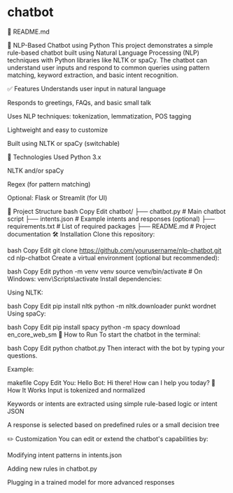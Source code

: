 # chatbot
📄 README.md

🤖 NLP-Based Chatbot using Python
This project demonstrates a simple rule-based chatbot built using Natural Language Processing (NLP) techniques with Python libraries like NLTK or spaCy. The chatbot can understand user inputs and respond to common queries using pattern matching, keyword extraction, and basic intent recognition.

✅ Features
Understands user input in natural language

Responds to greetings, FAQs, and basic small talk

Uses NLP techniques: tokenization, lemmatization, POS tagging

Lightweight and easy to customize

Built using NLTK or spaCy (switchable)

🧰 Technologies Used
Python 3.x

NLTK and/or spaCy

Regex (for pattern matching)

Optional: Flask or Streamlit (for UI)

📂 Project Structure
bash
Copy
Edit
chatbot/
├── chatbot.py           # Main chatbot script
├── intents.json         # Example intents and responses (optional)
├── requirements.txt     # List of required packages
├── README.md            # Project documentation
🛠️ Installation
Clone this repository:

bash
Copy
Edit
git clone https://github.com/yourusername/nlp-chatbot.git
cd nlp-chatbot
Create a virtual environment (optional but recommended):

bash
Copy
Edit
python -m venv venv
source venv/bin/activate  # On Windows: venv\Scripts\activate
Install dependencies:

Using NLTK:

bash
Copy
Edit
pip install nltk
python -m nltk.downloader punkt wordnet
Using spaCy:

bash
Copy
Edit
pip install spacy
python -m spacy download en_core_web_sm
🚀 How to Run
To start the chatbot in the terminal:

bash
Copy
Edit
python chatbot.py
Then interact with the bot by typing your questions.

Example:

makefile
Copy
Edit
You: Hello
Bot: Hi there! How can I help you today?
🧠 How It Works
Input is tokenized and normalized

Keywords or intents are extracted using simple rule-based logic or intent JSON

A response is selected based on predefined rules or a small decision tree

✏️ Customization
You can edit or extend the chatbot's capabilities by:

Modifying intent patterns in intents.json

Adding new rules in chatbot.py

Plugging in a trained model for more advanced responses

